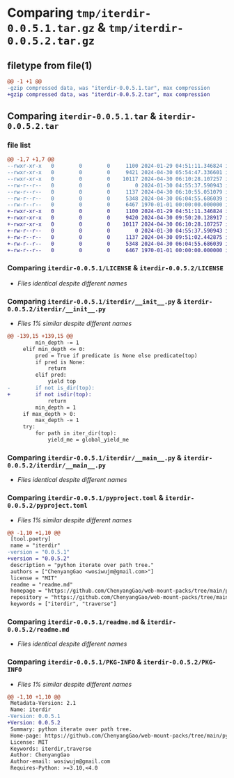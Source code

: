 # Comparing `tmp/iterdir-0.0.5.1.tar.gz` & `tmp/iterdir-0.0.5.2.tar.gz`

## filetype from file(1)

```diff
@@ -1 +1 @@
-gzip compressed data, was "iterdir-0.0.5.1.tar", max compression
+gzip compressed data, was "iterdir-0.0.5.2.tar", max compression
```

## Comparing `iterdir-0.0.5.1.tar` & `iterdir-0.0.5.2.tar`

### file list

```diff
@@ -1,7 +1,7 @@
--rwxr-xr-x   0        0        0     1100 2024-01-29 04:51:11.346824 iterdir-0.0.5.1/LICENSE
--rwxr-xr-x   0        0        0     9421 2024-04-30 05:54:47.336601 iterdir-0.0.5.1/iterdir/__init__.py
--rwxr-xr-x   0        0        0    10117 2024-04-30 06:10:28.107257 iterdir-0.0.5.1/iterdir/__main__.py
--rw-r--r--   0        0        0        0 2024-01-30 04:55:37.590943 iterdir-0.0.5.1/iterdir/py.typed
--rw-r--r--   0        0        0     1137 2024-04-30 06:10:55.051079 iterdir-0.0.5.1/pyproject.toml
--rw-r--r--   0        0        0     5348 2024-04-30 06:04:55.686039 iterdir-0.0.5.1/readme.md
--rw-r--r--   0        0        0     6467 1970-01-01 00:00:00.000000 iterdir-0.0.5.1/PKG-INFO
+-rwxr-xr-x   0        0        0     1100 2024-01-29 04:51:11.346824 iterdir-0.0.5.2/LICENSE
+-rwxr-xr-x   0        0        0     9420 2024-04-30 09:50:20.128917 iterdir-0.0.5.2/iterdir/__init__.py
+-rwxr-xr-x   0        0        0    10117 2024-04-30 06:10:28.107257 iterdir-0.0.5.2/iterdir/__main__.py
+-rw-r--r--   0        0        0        0 2024-01-30 04:55:37.590943 iterdir-0.0.5.2/iterdir/py.typed
+-rw-r--r--   0        0        0     1137 2024-04-30 09:51:02.442875 iterdir-0.0.5.2/pyproject.toml
+-rw-r--r--   0        0        0     5348 2024-04-30 06:04:55.686039 iterdir-0.0.5.2/readme.md
+-rw-r--r--   0        0        0     6467 1970-01-01 00:00:00.000000 iterdir-0.0.5.2/PKG-INFO
```

### Comparing `iterdir-0.0.5.1/LICENSE` & `iterdir-0.0.5.2/LICENSE`

 * *Files identical despite different names*

### Comparing `iterdir-0.0.5.1/iterdir/__init__.py` & `iterdir-0.0.5.2/iterdir/__init__.py`

 * *Files 1% similar despite different names*

```diff
@@ -139,15 +139,15 @@
         min_depth -= 1
     elif min_depth <= 0:
         pred = True if predicate is None else predicate(top)
         if pred is None:
             return
         elif pred:
             yield top
-        if not is_dir(top):
+        if not isdir(top):
             return
         min_depth = 1
     if max_depth > 0:
         max_depth -= 1
     try:
         for path in iter_dir(top):
             yield_me = global_yield_me
```

### Comparing `iterdir-0.0.5.1/iterdir/__main__.py` & `iterdir-0.0.5.2/iterdir/__main__.py`

 * *Files identical despite different names*

### Comparing `iterdir-0.0.5.1/pyproject.toml` & `iterdir-0.0.5.2/pyproject.toml`

 * *Files 1% similar despite different names*

```diff
@@ -1,10 +1,10 @@
 [tool.poetry]
 name = "iterdir"
-version = "0.0.5.1"
+version = "0.0.5.2"
 description = "python iterate over path tree."
 authors = ["ChenyangGao <wosiwujm@gmail.com>"]
 license = "MIT"
 readme = "readme.md"
 homepage = "https://github.com/ChenyangGao/web-mount-packs/tree/main/python-module/iterdir"
 repository = "https://github.com/ChenyangGao/web-mount-packs/tree/main/python-module/iterdir"
 keywords = ["iterdir", "traverse"]
```

### Comparing `iterdir-0.0.5.1/readme.md` & `iterdir-0.0.5.2/readme.md`

 * *Files identical despite different names*

### Comparing `iterdir-0.0.5.1/PKG-INFO` & `iterdir-0.0.5.2/PKG-INFO`

 * *Files 1% similar despite different names*

```diff
@@ -1,10 +1,10 @@
 Metadata-Version: 2.1
 Name: iterdir
-Version: 0.0.5.1
+Version: 0.0.5.2
 Summary: python iterate over path tree.
 Home-page: https://github.com/ChenyangGao/web-mount-packs/tree/main/python-module/iterdir
 License: MIT
 Keywords: iterdir,traverse
 Author: ChenyangGao
 Author-email: wosiwujm@gmail.com
 Requires-Python: >=3.10,<4.0
```

